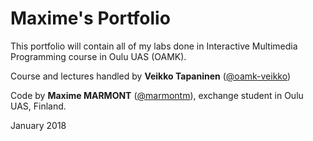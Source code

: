 # Maxime's Portfolio

This portfolio will contain all of my labs done in Interactive Multimedia Programming course in Oulu UAS (OAMK).
    
Course and lectures handled by **Veikko Tapaninen** ([@oamk-veikko](https://github.com/oamk-veikko))

Code by **Maxime MARMONT** ([@marmontm](https://github.com/marmontm)), exchange student in Oulu UAS, Finland.

January 2018
